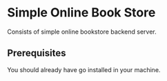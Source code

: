 # Simple Online Book Store

Consists of simple online bookstore backend server.

## Prerequisites

You should already have go installed in your machine.
